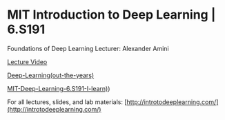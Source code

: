 # MIT Introduction to Deep Learning | 6.S191

Foundations of Deep Learning
Lecturer: Alexander Amini

[Lecture Video](https://youtu.be/alfdI7S6wCY?si=Y5rzz1G84HVMdaCr)

[Deep-Learning(out-the-years)](Deep-Learning(out-the-years))

[MIT-Deep-Learning-6.S191-I-learn)](MIT-Deep-Learning-6.S191-I-learn))

For all lectures, slides, and lab materials: [http://introtodeeplearning.com/](http://introtodeeplearning.com/)